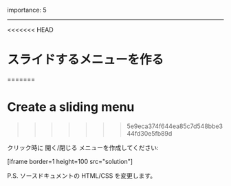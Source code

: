importance: 5

---

<<<<<<< HEAD
# スライドするメニューを作る
=======
# Create a sliding menu
>>>>>>> 5e9eca374f644ea85c7d548bbe344fd30e5fb89d

クリック時に 開く/閉じる メニューを作成してください:

[iframe border=1 height=100 src="solution"]

P.S. ソースドキュメントの HTML/CSS を変更します。
